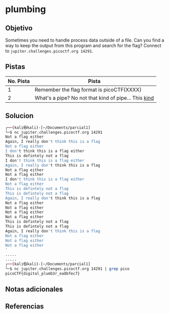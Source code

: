 # plumbing

## Objetivo
Sometimes you need to handle process data outside of a file. Can you find a way to keep the output from this program and search for the flag? Connect to `jupiter.challenges.picoctf.org 14291`.
## Pistas

| No. Pista | Pista                                                                                   |
| --------- | --------------------------------------------------------------------------------------- |
| 1         | Remember the flag format is picoCTF{XXXX}                                               |
| 2         | What's a pipe? No not that kind of pipe... This [kind](http://www.linfo.org/pipes.html) |


## Solucion
```bash
┌──(kali㉿kali)-[~/Documents/parcial1]
└─$ nc jupiter.challenges.picoctf.org 14291
Not a flag either
Again, I really don't think this is a flag
Not a flag either
I don't think this is a flag either
This is defintely not a flag
I don't think this is a flag either
Again, I really don't think this is a flag
Not a flag either
Not a flag either
I don't think this is a flag either
Not a flag either
This is defintely not a flag
This is defintely not a flag
Again, I really don't think this is a flag
Not a flag either
Not a flag either
Not a flag either
Not a flag either
This is defintely not a flag
This is defintely not a flag
Again, I really don't think this is a flag
Not a flag either
Not a flag either
Not a flag either
'
.....
.....
┌──(kali㉿kali)-[~/Documents/parcial1]
└─$ nc jupiter.challenges.picoctf.org 14291 | grep pico
picoCTF{digital_plumb3r_ea8bfec7}
```
## Notas adicionales

## Referencias